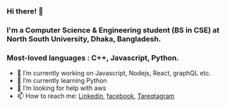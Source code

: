 ### Hi there! 👋

### I'm a Computer Science & Engineering student (BS in CSE) at North South University, Dhaka, Bangladesh. 
### Most-loved languages : C++, Javascript, Python.

- 🔭 I’m currently working on Javascript, Nodejs, React, graphQL etc.
- 🌱 I’m currently learning Python
- 🤔 I’m looking for help with aws
- 📫 How to reach me: [Linkedin](https://www.linkedin.com/in/azizultareq/), [facebook](https://www.facebook.com/Azizul.tareq/), [Tareqtagram](https://www.facebook.com/Azizul.tareq/) 
